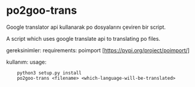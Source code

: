 po2goo-trans
============

Google translator api kullanarak po dosyalarını çeviren bir script.

A script which uses google translate api to translating po files.

gereksinimler:
requirements:
    poimport [https://pypi.org/project/poimport/]

kullanım:
usage:
```
    python3 setup.py install
    po2goo-trans <filename> <which-language-will-be-translated>
```
